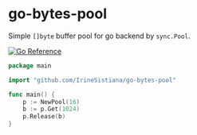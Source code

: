 # go-bytes-pool

Simple `[]byte` buffer pool for go backend by `sync.Pool`.

[![Go Reference](https://pkg.go.dev/badge/github.com/IrineSistiana/go-bytes-pool.svg)](https://pkg.go.dev/github.com/IrineSistiana/go-bytes-pool)

```go
package main

import "github.com/IrineSistiana/go-bytes-pool"

func main() {
	p := NewPool(16) 
	b := p.Get(1024)
	p.Release(b)
}
```
